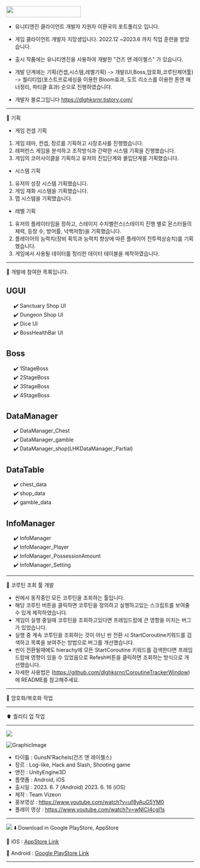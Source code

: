 <img src="https://img.shields.io/badge/Game%20Client%20Lee%20Hwanguk-8A2BE2" width="200" height="30">

- 유니티엔진 클라이언트 개발자 지원자 이환국의 포트폴리오 입니다.
- 게임 클라이언트 개발자 지망생입니다. 2022.12 ~2023.6 까지 직업 훈련을 받았습니다.
- 출시 작품에는 유니티엔진을 사용하여 개발한 "건즈 앤 레이첼스" 가 있습니다.
- 개발 단계에는 기획(컨셉,시스템,레벨기획) -> 개발(UI,Boss,암호화,코루틴제어툴) -> 퀄리티업(포스트프로세싱을 이용한 Bloom효과, 도트 리소스를 이용한 톤앤 매너정리, 파티클 효과) 순으로 진행하였습니다.<br>

  
- 개발자 블로그입니다 https://dlghksrnr.tistory.com/

***
📄 기획

- 게임 컨셉 기획 <br>
1. 게임 테마, 컨셉, 장르를 기획하고 시장조사를 진행했습니다. <br>
2. 레퍼런스 게임을 분석하고 조작방식과 간략한 시스템 기획을 진행했습니다. <br>
3. 게임의 코어사이클을 기획하고 유저의 진입단계와 몰입단계를 기획했습니다. <br>

- 시스템 기획  <br>
1. 유저의 성장 시스템 기획했습니다. <br>
2. 게임 재화 시스템을 기획했습니다. <br>
3. 맵 시스템을 기획했습니다. <br>

- 레벨 기획  <br>
1. 유저의 플레이타임을 정하고, 스테이지 수치벨런스(스테이지 진행 별로 몬스터들의 체력, 등장 수, 방어률, 넉백저항)을 기획했습니다.<br>
2. 플레이어의 능력치(장비 획득과 능력치 향상에 따른 플레이어 전투력상승치)를 기획했습니다. <br>
3. 게임에서 사용될 데이터를 정리한 데이터 테이블을 제작하였습니다. <br>
***
📄 개발에 참여한 목록입니다.

## UGUI
 &nbsp;&nbsp;&nbsp;&nbsp; :heavy_check_mark: Sanctuary Shop UI <br>
 &nbsp;&nbsp;&nbsp;&nbsp; :heavy_check_mark: Dungeon Shop UI <br>
 &nbsp;&nbsp;&nbsp;&nbsp; :heavy_check_mark: Dice UI <br>
 &nbsp;&nbsp;&nbsp;&nbsp; :heavy_check_mark: BossHealthBar UI <br>

## Boss<br>
 &nbsp;&nbsp;&nbsp;&nbsp; :heavy_check_mark: 1StageBoss <br>
 &nbsp;&nbsp;&nbsp;&nbsp; :heavy_check_mark: 2StageBoss <br>
 &nbsp;&nbsp;&nbsp;&nbsp; :heavy_check_mark: 3StageBoss <br>
 &nbsp;&nbsp;&nbsp;&nbsp; :heavy_check_mark: 4StageBoss <br>
 
## DataManager<br>
 &nbsp;&nbsp;&nbsp;&nbsp; :heavy_check_mark: DataManager_Chest <br>
 &nbsp;&nbsp;&nbsp;&nbsp; :heavy_check_mark: DataManager_gamble <br>
 &nbsp;&nbsp;&nbsp;&nbsp; :heavy_check_mark: DataManager_shop(LHKDataManager_Partial) <br>

## DataTable<br>
 &nbsp;&nbsp;&nbsp;&nbsp; :heavy_check_mark: chest_data <br>
 &nbsp;&nbsp;&nbsp;&nbsp; :heavy_check_mark: shop_data <br>
 &nbsp;&nbsp;&nbsp;&nbsp; :heavy_check_mark: gamble_data <br>

## InfoManager<br>
 &nbsp;&nbsp;&nbsp;&nbsp; :heavy_check_mark: InfoManager <br>
 &nbsp;&nbsp;&nbsp;&nbsp; :heavy_check_mark: InfoManager_Player <br>
 &nbsp;&nbsp;&nbsp;&nbsp; :heavy_check_mark: InfoManager_PossessionAmount <br>
 &nbsp;&nbsp;&nbsp;&nbsp; :heavy_check_mark: InfoManager_Setting <br>
 ___

🧰 코루틴 조회 툴 개발
- 씬에서 동작중인 모든 코루틴을 조회하는 툴입니다.
- 해당 코루틴 버튼을 클릭하면 코루틴을 정의하고 실행하고있는 스크립트를 보여줄 수 있게 제작하였습니다.
- 게임이 실행 중일때 코루틴을 조회하고있다면 프레임드랍에 큰 영향을 미치는 버그가 있었습니다.
- 실행 중 계속 코루틴을 조회하는 것이 아닌 씬 전환 시 StartCoroutine키워드를 검색하고 목록을 보여주는 방법으로 버그를 개선했습니다.
- 씬이 전환될때에도 hierachy에 모든 StartCoroutine 키워드를 검색한다면 프레임 드랍에 영향이 있을 수 있었음으로 Refesh버튼을 클릭하면 조회하는 방식으로 개선했습니다.
- 자세한 사용법은 (https://github.com/dlghksrnr/CoroutineTrackerWindow) 에 README를 참고해주세요.
___

🔑 암호화/복호화 작업

___
⬆️ 퀄리티 업 작업

___
<img src="https://img.shields.io/badge/Release-F2BB13?style=flat&logo=gamedeveloper&logoColor=white">

![GraphicImage](https://github.com/dlghksrnr/Lee-Hwanguk-GameClient-Portfolio/assets/124248051/78bfa49e-fdaa-44d1-8ca9-11d6c8234d19)

- 타이틀 : GunsN'Rachels(건즈 앤 레이첼스)<br>
- 장르 : Log-like, Hack and Slash, Shooting game<br>
- 앤진 : UnityEngine3D<br>
- 플랫폼 : Android, iOS<br>
- 출시일 : 2023. 6. 7 (Android)  2023. 6. 16 (iOS)<br>
- 제작 : Team Vizeon<br>
- 홍보영상 : https://www.youtube.com/watch?v=uf8yAuG5YM0
- 플레이 영상 : https://www.youtube.com/watch?v=wNlCI4cgI1s
___
<img src="https://img.shields.io/badge/Download-F2BB13?style=flat&logo=gamedeveloper&logoColor=white">
⬇️ Download in Google PlayStore, AppStore <br>

:iphone: iOS : [AppStore Link][iOS Link]

[iOS Link]: https://apps.apple.com/kr/app/%EA%B1%B4%EC%A6%88%EC%95%A4%EB%A0%88%EC%9D%B4%EC%B2%BC%EC%8A%A4/id6450149470

:iphone: Android : [Google PlayStore Link][GooglePlayStore Link]

[GooglePlayStore Link]: https://play.google.com/store/apps/details?id=com.teamvizeon.gunsandrachels&hl=ko

___





